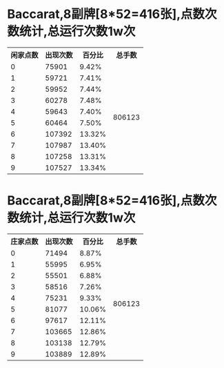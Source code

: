 <h1>Baccarat,8副牌[8*52=416张],点数次数统计,总运行次数1w次</h1><table><tr><th>闲家点数</th><th>出现次数</th><th>百分比</th><th>总手数</th></tr><tr><td>0</td><td>75901</td><td>9.42%</td><td rowspan="10">806123</td></tr></tr>
<tr><td>1</td><td>59721</td><td>7.41%</td></tr></tr>
<tr><td>2</td><td>59952</td><td>7.44%</td></tr></tr>
<tr><td>3</td><td>60278</td><td>7.48%</td></tr></tr>
<tr><td>4</td><td>59643</td><td>7.40%</td></tr></tr>
<tr><td>5</td><td>60464</td><td>7.50%</td></tr></tr>
<tr><td>6</td><td>107392</td><td>13.32%</td></tr></tr>
<tr><td>7</td><td>107987</td><td>13.40%</td></tr></tr>
<tr><td>8</td><td>107258</td><td>13.31%</td></tr></tr>
<tr><td>9</td><td>107527</td><td>13.34%</td></tr></tr>
</table>
<h1>Baccarat,8副牌[8*52=416张],点数次数统计,总运行次数1w次</h1><table><tr><th>庄家点数</th><th>出现次数</th><th>百分比</th><th>总手数</th></tr><tr><td>0</td><td>71494</td><td>8.87%</td><td rowspan="10">806123</td></tr></tr>
<tr><td>1</td><td>55995</td><td>6.95%</td></tr></tr>
<tr><td>2</td><td>55501</td><td>6.88%</td></tr></tr>
<tr><td>3</td><td>58516</td><td>7.26%</td></tr></tr>
<tr><td>4</td><td>75231</td><td>9.33%</td></tr></tr>
<tr><td>5</td><td>81077</td><td>10.06%</td></tr></tr>
<tr><td>6</td><td>97617</td><td>12.11%</td></tr></tr>
<tr><td>7</td><td>103665</td><td>12.86%</td></tr></tr>
<tr><td>8</td><td>103138</td><td>12.79%</td></tr></tr>
<tr><td>9</td><td>103889</td><td>12.89%</td></tr></tr>
</table>